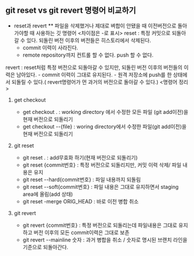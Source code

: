 ## git reset vs git revert 명령어 비교하기

- reset과 revert
** 파일을 삭제했거나 제대로 벼합이 안됐을 때 이전버전으로 돌아가야할 때 사용하는 깃 명령어
<차이점은 -로 표시>
reset
    : 특정 커밋으로 되돌아갈 수 있다. 되돌린 버전 이후의 버전들은 히스토리에서 삭제된다.
    - commit 이력이 사라진다.
    - remote repository까지 컨트롤 할 수 없다. push 할 수 없다.

revert 
    : reset처럼 특정 버전으로 되돌아갈 수 있지만, 되돌린 버전 이후의 버전들의 이력은 남아있다.
    - commit 이력이 그대로 유지된다. 
    - 원격 저장소에 push를 한 상태에서 되돌릴 수 있다.( revert명령어가 먼 과거의 버전으로 돌아갈 수 있다.)
<명령어 정리>
1. get checkout

    - get checkout . : working directory 에서 수정한 모든 파일 (git add이전)을 현재 버전으로 되돌리기
    - get checkout --{file} : woring directory에서 수정한 파일(git add이전)을 현재 버전으로 되돌리기

2. git reset

    - git reset . : add무효화 하기(현재 버전으로 되돌리기)
    - git reset {commit번호} : 특정 버전으로 되돌리지만, 커밋 이력 삭제/ 파일 내용은 유지
    - git reset --hard{commit번호} : 파일 내용까지 되돌림
    - git reset --soft{commit번호} : 파일 내용은 그대로 유지하면서 staging area에 올림(add 상태)
    - git reset -merge ORIG_HEAD : 바로 이전 병합 취소

3. git revert

    - git revert {commit번호} : 특정 버전으로 되돌리는데 파일내용은 그대로 유지하고 버전 이후의 모든 commit이력은 그대로 보존
    - git revert --mainline 숫자 : 과거 병합을 취소 / 숫자로 명시된 브랜치 라인을 기준으로 되돌아간다.